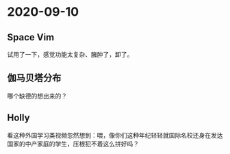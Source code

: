 # 2020-09-10

## Space Vim

试用了一下，感觉功能太复杂、臃肿了，卸了。

## 伽马贝塔分布

哪个缺德的想出来的？

## Holly

看这种外国学习类视频忽然想到：喂，像你们这种年纪轻轻就国际名校还身在发达国家的中产家庭的学生，压根犯不着这么拼好吗？

